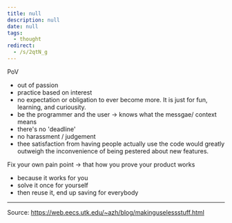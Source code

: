 ```yaml
---
title: null
description: null
date: null
tags:
  - thought
redirect:
  - /s/2qtN_g
---
```


PoV

- out of passion
- practice based on interest
- no expectation or obligation to ever become more. It is just for fun, learning, and curiousity.
- be the programmer and the user -> knows what the messgae/ context means
- there's no 'deadline'
- no harassment / judgement
- thee satisfaction from having people actually use the code would greatly outweigh the inconvenience of being pestered about new features.

Fix your own pain point -> that how you prove your product works

- because it works for you
- solve it once for yourself
- then reuse it, end up saving for everybody

---

Source: https://web.eecs.utk.edu/~azh/blog/makinguselessstuff.html
